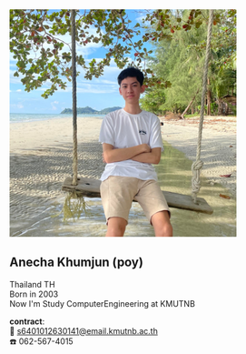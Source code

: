 <img src="Mypicture.jpg" width="400" height="400">

## Anecha Khumjun (poy)
Thailand TH  
Born in 2003  
Now I'm Study ComputerEngineering at KMUTNB  

**contract**:  
:envelope_with_arrow: s6401012630141@email.kmutnb.ac.th  
:phone: 062-567-4015



